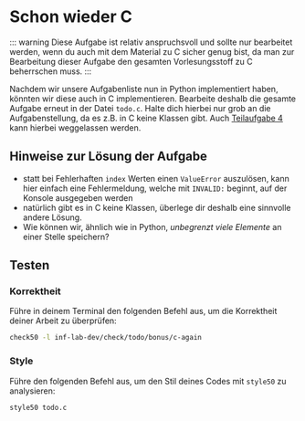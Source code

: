# Schon wieder C

::: warning
Diese Aufgabe ist relativ anspruchsvoll und sollte nur bearbeitet werden, wenn du auch mit dem Material zu C sicher genug bist, da man zur Bearbeitung dieser Aufgabe den gesamten Vorlesungsstoff zu C beherrschen muss.
:::

Nachdem wir unsere Aufgabenliste nun in Python implementiert haben, könnten wir diese auch in C implementieren. Bearbeite deshalb die gesamte Aufgabe erneut in der Datei `todo.c`. Halte dich hierbei nur grob an die Aufgabenstellung, da es z.B. in C keine Klassen gibt. Auch [Teilaufgabe 4](../task#teilaufgabe-4) kann hierbei weggelassen werden.

## Hinweise zur Lösung der Aufgabe

-   statt bei Fehlerhaften `index` Werten einen `ValueError` auszulösen, kann hier einfach eine Fehlermeldung, welche mit `INVALID:` beginnt, auf der Konsole ausgegeben werden
-   natürlich gibt es in C keine Klassen, überlege dir deshalb eine sinnvolle andere Lösung.
-   Wie können wir, ähnlich wie in Python, _unbegrenzt viele Elemente_ an einer Stelle speichern?

## Testen

### Korrektheit

Führe in deinem Terminal den folgenden Befehl aus, um die Korrektheit deiner Arbeit zu überprüfen:

```bash
check50 -l inf-lab-dev/check/todo/bonus/c-again
```

### Style

Führe den folgenden Befehl aus, um den Stil deines Codes mit `style50` zu analysieren:

```bash
style50 todo.c
```
